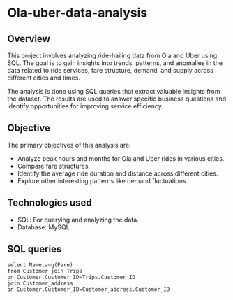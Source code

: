 # Ola-uber-data-analysis
## Overview
This project involves analyzing ride-hailing data from Ola and Uber using SQL. The goal is to gain insights into trends, patterns, and anomalies in the data related to ride services, fare structure, demand, and supply across different cities and times.

The analysis is done using SQL queries that extract valuable insights from the dataset. The results are used to answer specific business questions and identify opportunities for improving service efficiency.

## Objective
The primary objectives of this analysis are:

- Analyze peak hours and months for Ola and Uber rides in various cities.
- Compare fare structures.
- Identify the average ride duration and distance across different cities.
- Explore other interesting patterns like demand fluctuations.

## Technologies used
- SQL: For querying and analyzing the data.
- Database: MySQL.

## SQL queries
```
select Name,avg(Fare)
from Customer join Trips
on Customer.Customer_ID=Trips.Customer_ID
join Customer_address
on Customer.Customer_ID=Customer_address.Customer_ID

